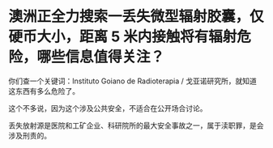 # 澳洲正全力搜索一丢失微型辐射胶囊，仅硬币大小，距离 5 米内接触将有辐射危险，哪些信息值得关注？

你们查一个关键词：Instituto Goiano de Radioterapia / 戈亚诺研究所，就知道这东西有多么危险了。

这个不多说，因为这个涉及公共安全，不适合在公开场合讨论。

丢失放射源是医院和工矿企业、科研院所的最大安全事故之一，属于渎职罪，是会涉及刑责的。

